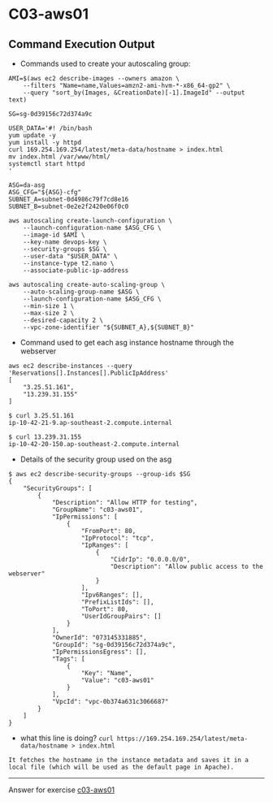 # C03-aws01

## Command Execution Output
- Commands used to create your autoscaling group:
```
AMI=$(aws ec2 describe-images --owners amazon \
    --filters "Name=name,Values=amzn2-ami-hvm-*-x86_64-gp2" \
    --query "sort_by(Images, &CreationDate)[-1].ImageId" --output text)

SG=sg-0d39156c72d374a9c

USER_DATA='#! /bin/bash
yum update -y
yum install -y httpd
curl 169.254.169.254/latest/meta-data/hostname > index.html
mv index.html /var/www/html/
systemctl start httpd
'

ASG=da-asg
ASG_CFG="${ASG}-cfg"
SUBNET_A=subnet-0d4986c79f7cd8e16
SUBNET_B=subnet-0e2e2f2420e06f0c0

aws autoscaling create-launch-configuration \
    --launch-configuration-name $ASG_CFG \
    --image-id $AMI \
    --key-name devops-key \
    --security-groups $SG \
    --user-data "$USER_DATA" \
    --instance-type t2.nano \
    --associate-public-ip-address

aws autoscaling create-auto-scaling-group \
    --auto-scaling-group-name $ASG \
    --launch-configuration-name $ASG_CFG \
    --min-size 1 \
    --max-size 2 \
    --desired-capacity 2 \
    --vpc-zone-identifier "${SUBNET_A},${SUBNET_B}"
```

- Command used to get each asg instance hostname through the webserver
```
aws ec2 describe-instances --query 'Reservations[].Instances[].PublicIpAddress'
[
    "3.25.51.161",
    "13.239.31.155"
]

$ curl 3.25.51.161
ip-10-42-21-9.ap-southeast-2.compute.internal

$ curl 13.239.31.155
ip-10-42-20-150.ap-southeast-2.compute.internal
```

- Details of the security group used on the asg
```
$ aws ec2 describe-security-groups --group-ids $SG
{
    "SecurityGroups": [
        {
            "Description": "Allow HTTP for testing",
            "GroupName": "c03-aws01",
            "IpPermissions": [
                {
                    "FromPort": 80,
                    "IpProtocol": "tcp",
                    "IpRanges": [
                        {
                            "CidrIp": "0.0.0.0/0",
                            "Description": "Allow public access to the webserver"
                        }
                    ],
                    "Ipv6Ranges": [],
                    "PrefixListIds": [],
                    "ToPort": 80,
                    "UserIdGroupPairs": []
                }
            ],
            "OwnerId": "073145331885",
            "GroupId": "sg-0d39156c72d374a9c",
            "IpPermissionsEgress": [],
            "Tags": [
                {
                    "Key": "Name",
                    "Value": "c03-aws01"
                }
            ],
            "VpcId": "vpc-0b374a631c3066687"
        }
    ]
}
```

- what this line is doing? `curl https://169.254.169.254/latest/meta-data/hostname > index.html`
```
It fetches the hostname in the instance metadata and saves it in a local file (which will be used as the default page in Apache).
```

<!-- Don't change anything below this point-->
***
Answer for exercise [c03-aws01](https://github.com/devopsacademyau/academy/blob/aa1f1af00809616bdc1f8ba1d333b897c331d632/classes/03class/exercises/c03-aws01/README.md)